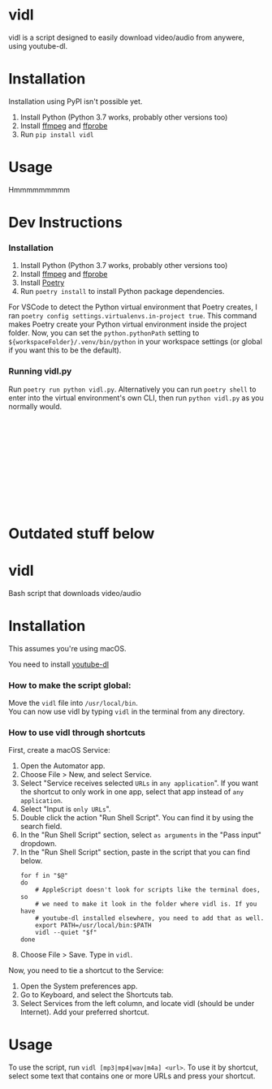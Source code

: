 # vidl
vidl is a script designed to easily download video/audio from anywere, using youtube-dl.

# Installation
Installation using PyPI isn't possible yet.
1. Install Python (Python 3.7 works, probably other versions too)
2. Install [ffmpeg](https://evermeet.cx/ffmpeg/#ffmpeg) and [ffprobe](https://evermeet.cx/ffmpeg/#ffprobe)
3. Run `pip install vidl`

# Usage
Hmmmmmmmmm

# Dev Instructions
### Installation
1. Install Python (Python 3.7 works, probably other versions too)
2. Install [ffmpeg](https://evermeet.cx/ffmpeg/#ffmpeg) and [ffprobe](https://evermeet.cx/ffmpeg/#ffprobe)
3. Install [Poetry](https://poetry.eustace.io)
4. Run `poetry install` to install Python package dependencies.

For VSCode to detect the Python virtual environment that Poetry creates, I ran `poetry config settings.virtualenvs.in-project true`. This command makes Poetry create your Python virtual environment inside the project folder. Now, you can set the `python.pythonPath` setting to `${workspaceFolder}/.venv/bin/python` in your workspace settings (or global if you want this to be the default).

### Running vidl.py
Run `poetry run python vidl.py`. Alternatively you can run `poetry shell` to enter into the virtual environment's own CLI, then run `python vidl.py` as you normally would.


<p>&nbsp;</p>
<p>&nbsp;</p>
<p>&nbsp;</p>
<p>&nbsp;</p>
<p>&nbsp;</p>
<p>&nbsp;</p>


# Outdated stuff below

# vidl
Bash script that downloads video/audio

# Installation
This assumes you're using macOS.

You need to install [youtube-dl](https://rg3.github.io/youtube-dl/download.html)

### How to make the script global:  
Move the `vidl` file into `/usr/local/bin`.  
You can now use vidl by typing `vidl` in the terminal from any directory.

### How to use vidl through shortcuts
First, create a macOS Service:
1. Open the Automator app.
2. Choose File > New, and select Service.
3. Select "Service receives selected `URLs` in `any application`". If you want the shortcut to only work in one app, select that app instead of `any application`.
4. Select "Input is `only URLs`".
5. Double click the action "Run Shell Script". You can find it by using the search field.
6. In the "Run Shell Script" section, select `as arguments` in the "Pass input" dropdown.
7. In the "Run Shell Script" section, paste in the script that you can find below.
    ```
    for f in "$@"
    do
        # AppleScript doesn't look for scripts like the terminal does, so
        # we need to make it look in the folder where vidl is. If you have
        # youtube-dl installed elsewhere, you need to add that as well.
        export PATH=/usr/local/bin:$PATH
        vidl --quiet "$f"
    done
    ```
8. Choose File > Save. Type in `vidl`.

Now, you need to tie a shortcut to the Service:
1. Open the System preferences app.
2. Go to Keyboard, and select the Shortcuts tab.
3. Select Services from the left column, and locate vidl (should be under Internet). Add your preferred shortcut.

# Usage
To use the script, run `vidl [mp3|mp4|wav|m4a] <url>`.
To use it by shortcut, select some text that contains one or more URLs and press your shortcut.
